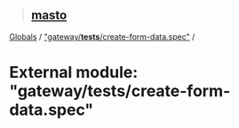 > ## [masto](../README.md)

[Globals](../globals.md) / ["gateway/__tests__/create-form-data.spec"](_gateway___tests___create_form_data_spec_.md) /

# External module: "gateway/__tests__/create-form-data.spec"